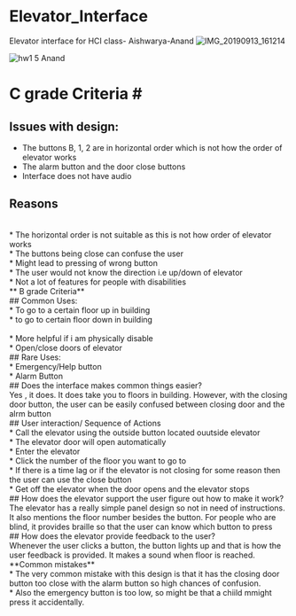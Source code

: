 # Elevator_Interface
Elevator interface for HCI class- Aishwarya-Anand
![IMG_20190913_161214](https://user-images.githubusercontent.com/40208288/65214168-96a27e00-da6e-11e9-8f5c-e56048673b2f.jpg)

![hw1 5 Anand](https://user-images.githubusercontent.com/40208288/65214377-627b8d00-da6f-11e9-8419-724d346a516a.gif)

# C grade Criteria #<br/>
## Issues with design:<br/>
* The buttons B, 1, 2 are in horizontal order which is not how the order of elevator works<br/>
* The alarm button and the door close buttons<br/>
* Interface does not have audio<br/>
## Reasons
<br/>
* The horizontal order is not suitable as this is not how order of elevator works<br/>
* The buttons being close can confuse the user<br/>
* Might lead to pressing of wrong button<br/>
* The user would not know the direction i.e up/down of elevator<br/>
* Not a lot of features for people with disabilities<br/>
** B grade Criteria**<br/>
## Common Uses:<br/>
* To go to a certain floor up in building<br/>
* to go to certain floor down in building<br/><br/>
* More helpful if i am physically disable<br/>
* Open/close doors of elevator<br/>
## Rare Uses:<br/>
* Emergency/Help button<br/>
* Alarm Button<br/>
## Does the interface makes common things easier?<br/>
Yes , it does. It does take you to floors in building. However, with the closing door button, the user can be easily confused between closing door and the alrm button<br/>
## User interaction/ Sequence of Actions <br/>
* Call the elevator using the outside button located ouutside elevator<br/>
* The elevator door will open automatically<br/>
* Enter the elevator<br/>
* Click the number of the floor you want to go to<br/>
* If there is a time lag or if the elevator is not closing for some reason then the user can use the close button<br/>
* Get off the elevator when the door opens and the elevator stops<br/>
## How does the elevator support the user figure out how to make it work?<br/>
The  elevator has a really simple panel design so not in need of instructions. It also mentions the floor number besides the button. For people who are blind, it provides braille so that the user  can know which button to press<br/>
## How does the elevator provide feedback to the user?<br/>
Whenever the user clicks a button, the button lights up and that is how the user feedback is provided. It makes a sound when floor  is reached.<br/>
**Common mistakes**<br/>
* The very common mistake with this design is that it has the closing door button too close with the alarm button so high chances of confusion.<br/>
* Also the emergency button is too low, so might be that a chiild mmight press it accidentally. <br/>





